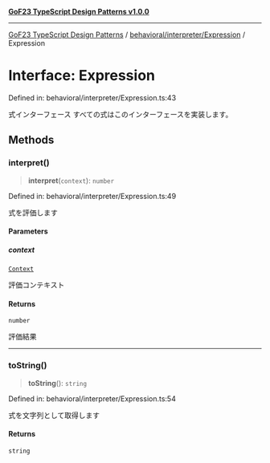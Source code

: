 [**GoF23 TypeScript Design Patterns v1.0.0**](../../../../README.md)

***

[GoF23 TypeScript Design Patterns](../../../../README.md) / [behavioral/interpreter/Expression](../README.md) / Expression

# Interface: Expression

Defined in: behavioral/interpreter/Expression.ts:43

式インターフェース
すべての式はこのインターフェースを実装します。

## Methods

### interpret()

> **interpret**(`context`): `number`

Defined in: behavioral/interpreter/Expression.ts:49

式を評価します

#### Parameters

##### context

[`Context`](../classes/Context.md)

評価コンテキスト

#### Returns

`number`

評価結果

***

### toString()

> **toString**(): `string`

Defined in: behavioral/interpreter/Expression.ts:54

式を文字列として取得します

#### Returns

`string`
